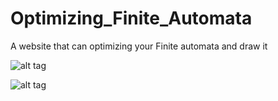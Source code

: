# Optimizing_Finite_Automata
A website that can optimizing your Finite automata and draw it

![alt tag](http://s6.picofile.com/file/8255570526/optima.png)

![alt tag](http://s7.picofile.com/file/8255570600/optima2.png)
